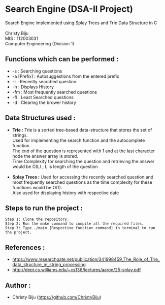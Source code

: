 # Search Engine (DSA-II Project)
Search Engine implemented using Splay Trees and Trie Data Structure in C <br /> <br />
Christy Biju <br />
MIS : 112003031 <br />
Computer Engineering (Division 1)

## Functions which can be performed :
* -s : Searching questions
* -a [Prefix] : Autosuggestions from the entered prefix
* -r : Recently searched question
* -h : Displays History
* -fm : Most frequently searched questions
* -fl : Least Searched questions
* -d : Clearing the brower history 

## Data Structures used :
* **Trie :**  Trie is a sorted tree-based data-structure that stores the set of strings.<br />           Used for implementing the search function and the autocomplete function.<br />The end of the question is represented with 1 and at the last character node the answer array is stored.<br />Time Complexity for searching the question and retrieving the answer would be O(L) ; L is length of the question<br /> <br /> 
* **Splay Trees :**  Used for accessing the recently searched question and most frequently searched questions as the time complexity for these functions would be O(1).<br />Also used for displaying history with respective date

## Steps to run the project : 
```
Step 1: Clone the repository.
Step 2: Run the make command to compile all the required files.
Step 3: Type ./main [Respective function command] in terminal to run the project.
```

## References : 
* https://www.researchgate.net/publication/341998459_The_Role_of_Trie_data_structure_in_string_processing
* http://dept.cs.williams.edu/~cs136/lectures/aaron/25-splay.pdf

## Author :
* Christy Biju (https://github.com/ChristyBiju)
